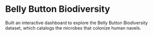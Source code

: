 # Belly Button Biodiversity
Built an interactive dashboard to explore the Belly Button Biodiversity dataset, which catalogs the microbes that colonize human navels.

